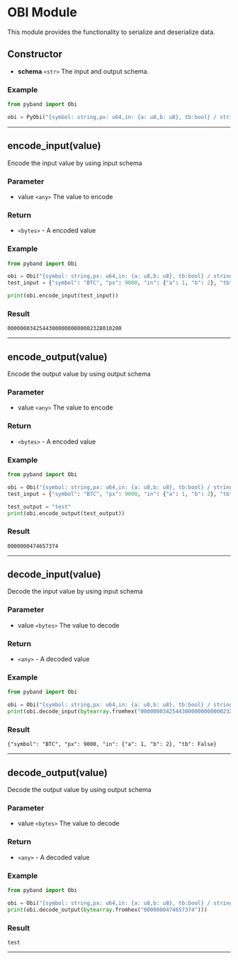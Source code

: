 # OBI Module

This module provides the functionality to serialize and deserialize data.

## Constructor

- **schema** `<str>` The input and output schema.

### Example

```python
from pyband import Obi

obi = PyObi("{symbol: string,px: u64,in: {a: u8,b: u8}, tb:bool} / string")
```

---

## encode_input(value)

Encode the input value by using input schema

### Parameter

- value `<any>` The value to encode

### Return

- `<bytes>` - A encoded value

### Example

```python
from pyband import Obi

obi = Obi("{symbol: string,px: u64,in: {a: u8,b: u8}, tb:bool} / string")
test_input = {"symbol": "BTC", "px": 9000, "in": {"a": 1, "b": 2}, "tb": False}

print(obi.encode_input(test_input))
```

### Result

```
000000034254430000000000002328010200
```

---

## encode_output(value)

Encode the output value by using output schema

### Parameter

- value `<any>` The value to encode

### Return

- `<bytes>` - A encoded value

### Example

```python
from pyband import Obi

obi = Obi("{symbol: string,px: u64,in: {a: u8,b: u8}, tb:bool} / string")
test_input = {"symbol": "BTC", "px": 9000, "in": {"a": 1, "b": 2}, "tb": False}

test_output = "test"
print(obi.encode_output(test_output))
```

### Result

```
0000000474657374
```

---

## decode_input(value)

Decode the input value by using input schema

### Parameter

- value `<bytes>` The value to decode

### Return

- `<any>` - A decoded value

### Example

```python
from pyband import Obi

obi = Obi("{symbol: string,px: u64,in: {a: u8,b: u8}, tb:bool} / string")
print(obi.decode_input(bytearray.fromhex("000000034254430000000000002328010200")))
```

### Result

```
{"symbol": "BTC", "px": 9000, "in": {"a": 1, "b": 2}, "tb": False}
```

---

## decode_output(value)

Decode the output value by using output schema

### Parameter

- value `<bytes>` The value to decode

### Return

- `<any>` - A decoded value

### Example

```python
from pyband import Obi

obi = Obi("{symbol: string,px: u64,in: {a: u8,b: u8}, tb:bool} / string")
print(obi.decode_output(bytearray.fromhex("0000000474657374")))
```

### Result

```
test
```

---

